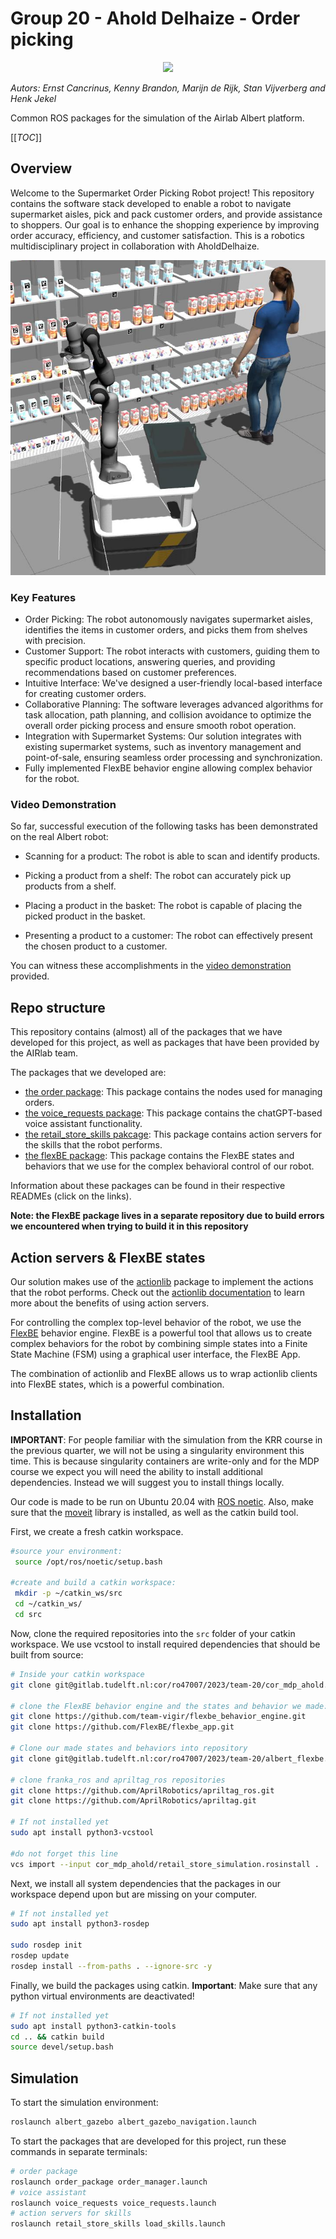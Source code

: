 # Group 20 - Ahold Delhaize - Order picking
<p style="text-align: center;">
<img src="https://img.shields.io/badge/ROS%20version-noetic-blue.svg"/>

*Autors: Ernst Cancrinus, Kenny Brandon, Marijn de Rijk, Stan Vijverberg and Henk Jekel*

Common ROS packages for the simulation of the Airlab Albert platform.

[[_TOC_]]
</p>



## Overview

Welcome to the Supermarket Order Picking Robot project! This repository contains the software stack developed to enable a robot to navigate supermarket aisles, pick and pack customer orders, and provide assistance to shoppers. Our goal is to enhance the shopping experience by improving order accuracy, efficiency, and customer satisfaction. This is a robotics multidisciplinary project in collaboration with AholdDelhaize.

![simulation](images/simulation.png)



### Key Features

- Order Picking: The robot autonomously navigates supermarket aisles, identifies the items in customer orders, and picks them from shelves with precision.
- Customer Support: The robot interacts with customers, guiding them to specific product locations, answering queries, and providing recommendations based on customer preferences.
- Intuitive Interface: We've designed a user-friendly local-based interface for creating customer orders.
- Collaborative Planning: The software leverages advanced algorithms for task allocation, path planning, and collision avoidance to optimize the overall order picking process and ensure smooth robot operation.
- Integration with Supermarket Systems: Our solution integrates with existing supermarket systems, such as inventory management and point-of-sale, ensuring seamless order processing and synchronization.
- Fully implemented FlexBE behavior engine allowing complex behavior for the robot. 

### Video Demonstration

So far, successful execution of the following tasks has been demonstrated on the real Albert robot:

- Scanning for a product: The robot is able to scan and identify products.

- Picking a product from a shelf: The robot can accurately pick up products from a shelf.

- Placing a product in the basket: The robot is capable of placing the picked product in the basket.

- Presenting a product to a customer: The robot can effectively present the chosen product to a customer.

You can witness these accomplishments in the [video demonstration](https://youtu.be/8ERzKw5EQ-4)
 provided. 

## Repo structure

This repository contains (almost) all of the packages that we have developed for this project, as well as packages that have been provided by the AIRlab team.


The packages that we developed are:
- [the order package](order_package): This package contains the nodes used for managing orders.
- [the voice_requests package](voice_requests): This package contains the chatGPT-based voice assistant functionality.
- [the retail_store_skills pakcage](retail_store_skills): This package contains action servers for the skills that the robot performs.
- [the flexBE package](https://gitlab.tudelft.nl/cor/ro47007/2023/team-20/albert_flexbe): This package contains the FlexBE states and behaviors that we use for the complex behavioral control of our robot.


Information about these packages can be found in their respective READMEs (click on the links).

**Note: the FlexBE package lives in a separate repository due to build errors we encountered when trying to build it in this repository**

## Action servers & FlexBE states

Our solution makes use of the [actionlib](http://wiki.ros.org/actionlib) package to implement the actions that the robot performs.
Check out the [actionlib documentation](http://wiki.ros.org/actionlib) to learn more about the benefits of using action servers.

For controlling the complex top-level behavior of the robot, we use the [FlexBE](http://philserver.bplaced.net/fbe/index.php) behavior engine.
FlexBE is a powerful tool that allows us to create complex behaviors for the robot by combining simple states into a Finite State Machine (FSM) using a graphical user interface, the FlexBE App.

The combination of actionlib and FlexBE allows us to wrap actionlib clients into FlexBE states, which is a powerful combination.


## Installation

**IMPORTANT**: For people familiar with the simulation from the KRR course in the previous quarter, we will not be using a singularity environment this time. This is because singularity containers are write-only and for the MDP course we expect you will need the ability to install additional dependencies. Instead we will suggest you to install things locally.


Our code is made to be run on Ubuntu 20.04 with [ROS noetic](http://wiki.ros.org/noetic/Installation). Also, make sure that the [moveit](https://moveit.ros.org/install/) library is installed, as well as the catkin build tool.

First, we create a fresh catkin workspace.
```bash
#source your environment:
 source /opt/ros/noetic/setup.bash

#create and build a catkin workspace:
 mkdir -p ~/catkin_ws/src
 cd ~/catkin_ws/
 cd src
```

Now, clone the required repositories into the `src` folder of your catkin workspace.
We use vcstool to install required dependencies that should be built from source:
``` bash
# Inside your catkin workspace
git clone git@gitlab.tudelft.nl:cor/ro47007/2023/team-20/cor_mdp_ahold.git

# clone the FlexBE behavior engine and the states and behavior we made:
git clone https://github.com/team-vigir/flexbe_behavior_engine.git
git clone https://github.com/FlexBE/flexbe_app.git

# Clone our made states and behaviors into repository
git clone git@gitlab.tudelft.nl:cor/ro47007/2023/team-20/albert_flexbe.git flex_albert_behaviors

# clone franka_ros and apriltag_ros repositories
git clone https://github.com/AprilRobotics/apriltag_ros.git 
git clone https://github.com/AprilRobotics/apriltag.git 

# If not installed yet
sudo apt install python3-vcstool

#do not forget this line
vcs import --input cor_mdp_ahold/retail_store_simulation.rosinstall .
```

Next, we install all system dependencies that the packages in our workspace depend upon but are missing on your computer.

```bash
# If not installed yet
sudo apt install python3-rosdep

sudo rosdep init
rosdep update
rosdep install --from-paths . --ignore-src -y
```

Finally, we build the packages using catkin.
**Important**: Make sure that any python virtual environments are deactivated!
```bash
# If not installed yet
sudo apt install python3-catkin-tools
cd .. && catkin build
source devel/setup.bash
```

## Simulation

To start the simulation environment:

```bash
roslaunch albert_gazebo albert_gazebo_navigation.launch
```

To start the packages that are developed for this project, run these commands in separate terminals:
```bash
# order package
roslaunch order_package order_manager.launch 
# voice assistant
roslaunch voice_requests voice_requests.launch 
# action servers for skills
roslaunch retail_store_skills load_skills.launch 
```






